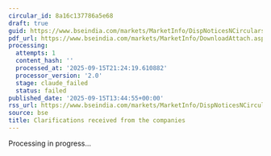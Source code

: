 ```yaml
---
circular_id: 8a16c137786a5e68
draft: true
guid: https://www.bseindia.com/markets/MarketInfo/DispNoticesNCirculars.aspx?Noticeid={931F6DFE-977E-4282-B987-E4CE13DE38BC}&noticeno=20250915-62&dt=09/15/2025&icount=62&totcount=81&flag=0
pdf_url: https://www.bseindia.com/markets/MarketInfo/DownloadAttach.aspx?id=20250915-62&attachedId=d0297bf6-c44b-4fa7-9344-d5e85d09ac59
processing:
  attempts: 1
  content_hash: ''
  processed_at: '2025-09-15T21:24:19.610882'
  processor_version: '2.0'
  stage: claude_failed
  status: failed
published_date: '2025-09-15T13:44:55+00:00'
rss_url: https://www.bseindia.com/markets/MarketInfo/DispNoticesNCirculars.aspx?Noticeid={931F6DFE-977E-4282-B987-E4CE13DE38BC}&noticeno=20250915-62&dt=09/15/2025&icount=62&totcount=81&flag=0
source: bse
title: Clarifications received from the companies
---
```


Processing in progress...